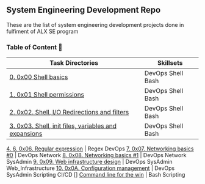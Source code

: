## System Engineering Development Repo
These are the list of system engineering development projects done in fulfiment of ALX SE program
### Table of Content :open_file_folder:
Task Directories | Skillsets
-----------------|----------
[0. 0x00 Shell basics](./0x00-shell_basics) | DevOps Shell Bash 
[1. 0x01 Shell permissions](./0x01-shell_permissions) | DevOps Shell Bash
[2. 0x02. Shell, I/O Redirections and filters](./0x02-shell_redirections) | DevOps Shell Bash
[3. 0x03. Shell, init files, variables and expansions](./0x03-shell_variables_expansions) | DevOps Shell Bash
[4. ](./noDoneYet)
[6. 0x06. Regular expression](./0x06-regular_expressions) | Regex DevOps
[7. 0x07. Networking basics #0](./0x07-networking_basics) | DevOps Network
[8. 0x08. Networking basics #1](./0x08-networking_basics_2) | DevOps Network SysAdmin
[9. 0x09. Web infrastructure design](./0x09-web_infrastructure_design) | DevOps SysAdmin Web_Infrastructure
[10. 0x0A. Configuration management](./0x0A-configuration_management) | DevOps SysAdmin Scripting CI/CD
[]
[Command line for the win](./command_line_for_the_win) | Bash Scripting 

